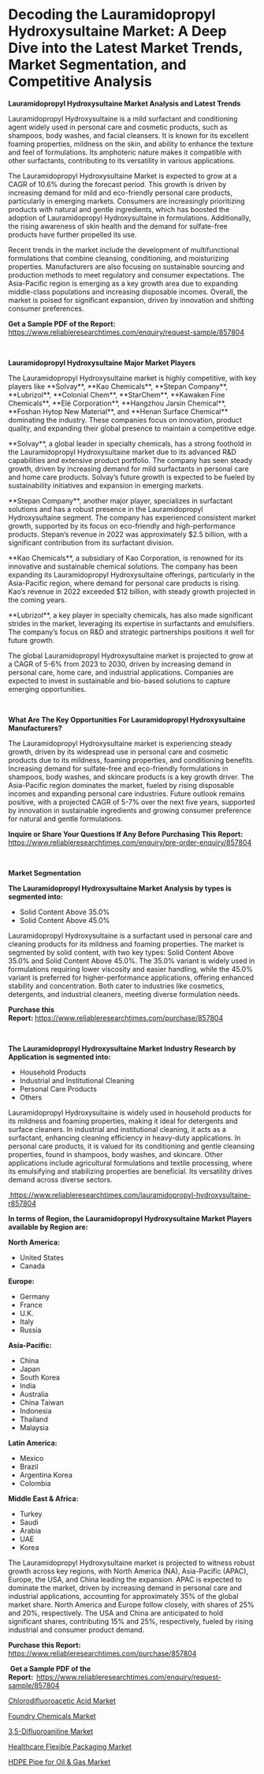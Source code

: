 <p><h1>Decoding the Lauramidopropyl Hydroxysultaine Market: A Deep Dive into the Latest Market Trends, Market Segmentation, and Competitive Analysis</h1></p><p><strong>Lauramidopropyl Hydroxysultaine Market Analysis and Latest Trends</strong></p>
<p><p>Lauramidopropyl Hydroxysultaine is a mild surfactant and conditioning agent widely used in personal care and cosmetic products, such as shampoos, body washes, and facial cleansers. It is known for its excellent foaming properties, mildness on the skin, and ability to enhance the texture and feel of formulations. Its amphoteric nature makes it compatible with other surfactants, contributing to its versatility in various applications.</p><p>The Lauramidopropyl Hydroxysultaine Market is expected to grow at a CAGR of 10.6% during the forecast period. This growth is driven by increasing demand for mild and eco-friendly personal care products, particularly in emerging markets. Consumers are increasingly prioritizing products with natural and gentle ingredients, which has boosted the adoption of Lauramidopropyl Hydroxysultaine in formulations. Additionally, the rising awareness of skin health and the demand for sulfate-free products have further propelled its use.</p><p>Recent trends in the market include the development of multifunctional formulations that combine cleansing, conditioning, and moisturizing properties. Manufacturers are also focusing on sustainable sourcing and production methods to meet regulatory and consumer expectations. The Asia-Pacific region is emerging as a key growth area due to expanding middle-class populations and increasing disposable incomes. Overall, the market is poised for significant expansion, driven by innovation and shifting consumer preferences.</p></p>
<p><strong>Get a Sample PDF of the Report:&nbsp;</strong> <a href="https://www.reliableresearchtimes.com/enquiry/request-sample/857804?utm_campaign=2217&utm_medium=2&utm_source=Github&utm_content=ia&utm_term=26012025&utm_id=lauramidopropyl-hydroxysultaine">https://www.reliableresearchtimes.com/enquiry/request-sample/857804</a></p>
<p>&nbsp;</p>
<p><strong>Lauramidopropyl Hydroxysultaine Major Market Players</strong></p>
<p><p>The Lauramidopropyl Hydroxysultaine market is highly competitive, with key players like **Solvay**, **Kao Chemicals**, **Stepan Company**, **Lubrizol**, **Colonial Chem**, **StarChem**, **Kawaken Fine Chemicals**, **Elé Corporation**, **Hangzhou Jarsin Chemical**, **Foshan Hytop New Material**, and **Henan Surface Chemical** dominating the industry. These companies focus on innovation, product quality, and expanding their global presence to maintain a competitive edge.</p><p>**Solvay**, a global leader in specialty chemicals, has a strong foothold in the Lauramidopropyl Hydroxysultaine market due to its advanced R&D capabilities and extensive product portfolio. The company has seen steady growth, driven by increasing demand for mild surfactants in personal care and home care products. Solvay’s future growth is expected to be fueled by sustainability initiatives and expansion in emerging markets.</p><p>**Stepan Company**, another major player, specializes in surfactant solutions and has a robust presence in the Lauramidopropyl Hydroxysultaine segment. The company has experienced consistent market growth, supported by its focus on eco-friendly and high-performance products. Stepan’s revenue in 2022 was approximately $2.5 billion, with a significant contribution from its surfactant division.</p><p>**Kao Chemicals**, a subsidiary of Kao Corporation, is renowned for its innovative and sustainable chemical solutions. The company has been expanding its Lauramidopropyl Hydroxysultaine offerings, particularly in the Asia-Pacific region, where demand for personal care products is rising. Kao’s revenue in 2022 exceeded $12 billion, with steady growth projected in the coming years.</p><p>**Lubrizol**, a key player in specialty chemicals, has also made significant strides in the market, leveraging its expertise in surfactants and emulsifiers. The company’s focus on R&D and strategic partnerships positions it well for future growth.</p><p>The global Lauramidopropyl Hydroxysultaine market is projected to grow at a CAGR of 5-6% from 2023 to 2030, driven by increasing demand in personal care, home care, and industrial applications. Companies are expected to invest in sustainable and bio-based solutions to capture emerging opportunities.</p></p>
<p>&nbsp;</p>
<p><strong>What Are The Key Opportunities For Lauramidopropyl Hydroxysultaine Manufacturers?</strong></p>
<p><p>The Lauramidopropyl Hydroxysultaine market is experiencing steady growth, driven by its widespread use in personal care and cosmetic products due to its mildness, foaming properties, and conditioning benefits. Increasing demand for sulfate-free and eco-friendly formulations in shampoos, body washes, and skincare products is a key growth driver. The Asia-Pacific region dominates the market, fueled by rising disposable incomes and expanding personal care industries. Future outlook remains positive, with a projected CAGR of 5-7% over the next five years, supported by innovation in sustainable ingredients and growing consumer preference for natural and gentle formulations.</p></p>
<p><strong>Inquire or Share Your Questions If Any Before Purchasing This Report:</strong> <a href="https://www.reliableresearchtimes.com/enquiry/pre-order-enquiry/857804?utm_campaign=2217&utm_medium=2&utm_source=Github&utm_content=ia&utm_term=26012025&utm_id=lauramidopropyl-hydroxysultaine">https://www.reliableresearchtimes.com/enquiry/pre-order-enquiry/857804</a></p>
<p>&nbsp;</p>
<p><strong>Market Segmentation</strong></p>
<p><strong>The Lauramidopropyl Hydroxysultaine Market Analysis by types is segmented into:</strong></p>
<p><ul><li>Solid Content Above 35.0%</li><li>Solid Content Above 45.0%</li></ul></p>
<p><p>Lauramidopropyl Hydroxysultaine is a surfactant used in personal care and cleaning products for its mildness and foaming properties. The market is segmented by solid content, with two key types: Solid Content Above 35.0% and Solid Content Above 45.0%. The 35.0% variant is widely used in formulations requiring lower viscosity and easier handling, while the 45.0% variant is preferred for higher-performance applications, offering enhanced stability and concentration. Both cater to industries like cosmetics, detergents, and industrial cleaners, meeting diverse formulation needs.</p></p>
<p><strong>Purchase this Report:&nbsp;</strong><a href="https://www.reliableresearchtimes.com/purchase/857804?utm_campaign=2217&utm_medium=2&utm_source=Github&utm_content=ia&utm_term=26012025&utm_id=lauramidopropyl-hydroxysultaine">https://www.reliableresearchtimes.com/purchase/857804</a></p>
<p>&nbsp;</p>
<p><strong>The Lauramidopropyl Hydroxysultaine Market Industry Research by Application is segmented into:</strong></p>
<p><ul><li>Household Products</li><li>Industrial and Institutional Cleaning</li><li>Personal Care Products</li><li>Others</li></ul></p>
<p><p>Lauramidopropyl Hydroxysultaine is widely used in household products for its mildness and foaming properties, making it ideal for detergents and surface cleaners. In industrial and institutional cleaning, it acts as a surfactant, enhancing cleaning efficiency in heavy-duty applications. In personal care products, it is valued for its conditioning and gentle cleansing properties, found in shampoos, body washes, and skincare. Other applications include agricultural formulations and textile processing, where its emulsifying and stabilizing properties are beneficial. Its versatility drives demand across diverse sectors.</p></p>
<p><a href="https://www.reliableresearchtimes.com/lauramidopropyl-hydroxysultaine-r857804?utm_campaign=2217&utm_medium=2&utm_source=Github&utm_content=ia&utm_term=26012025&utm_id=lauramidopropyl-hydroxysultaine">&nbsp;https://www.reliableresearchtimes.com/lauramidopropyl-hydroxysultaine-r857804</a></p>
<p><strong>In terms of Region, the Lauramidopropyl Hydroxysultaine Market Players available by Region are:</strong></p>
<p>
    <p> <strong> North America: </strong>
        <ul>
            <li>United States</li>
            <li>Canada</li>
        </ul>
        </p> 
    <p> <strong> Europe: </strong>
        <ul>
            <li>Germany</li>
            <li>France</li>
            <li>U.K.</li>
            <li>Italy</li>
            <li>Russia</li>
        </ul>
        </p> 
    <p> <strong> Asia-Pacific: </strong>
        <ul>
            <li>China</li>
            <li>Japan</li>
            <li>South Korea</li>
            <li>India</li>
            <li>Australia</li>
            <li>China Taiwan</li>
            <li>Indonesia</li>
            <li>Thailand</li>
            <li>Malaysia</li>
        </ul>
        </p> 
    <p> <strong> Latin America: </strong>
        <ul>
            <li>Mexico</li>
            <li>Brazil</li>
            <li>Argentina Korea</li>
            <li>Colombia</li>
        </ul>
        </p> 
    <p> <strong> Middle East & Africa: </strong>
        <ul>
            <li>Turkey</li>
            <li>Saudi</li>
            <li>Arabia</li>
            <li>UAE</li>
            <li>Korea</li>
        </ul>
    </p>
    </p>
<p><p>The Lauramidopropyl Hydroxysultaine market is projected to witness robust growth across key regions, with North America (NA), Asia-Pacific (APAC), Europe, the USA, and China leading the expansion. APAC is expected to dominate the market, driven by increasing demand in personal care and industrial applications, accounting for approximately 35% of the global market share. North America and Europe follow closely, with shares of 25% and 20%, respectively. The USA and China are anticipated to hold significant shares, contributing 15% and 25%, respectively, fueled by rising industrial and consumer product demand.</p></p>
<p><strong>Purchase this Report: </strong><a href="https://www.reliableresearchtimes.com/purchase/857804?utm_campaign=2217&utm_medium=2&utm_source=Github&utm_content=ia&utm_term=26012025&utm_id=lauramidopropyl-hydroxysultaine">https://www.reliableresearchtimes.com/purchase/857804</a></p>
<p>&nbsp;<strong>Get a Sample PDF of the Report:&nbsp;&nbsp;</strong><a href="https://www.reliableresearchtimes.com/enquiry/request-sample/857804?utm_campaign=2217&utm_medium=2&utm_source=Github&utm_content=ia&utm_term=26012025&utm_id=lauramidopropyl-hydroxysultaine">https://www.reliableresearchtimes.com/enquiry/request-sample/857804</a></p>
<p><strong></strong></p>
<p><p><a href="https://www.linkedin.com/pulse/in-depth-chlorodifluoroacetic-acid-market-review-business-0self?utm_campaign=2217&utm_medium=2&utm_source=Github&utm_content=ia&utm_term=26012025&utm_id=lauramidopropyl-hydroxysultaine">Chlorodifluoroacetic Acid Market</a></p><p><a href="https://github.com/vilolakoreni/Market-Research-Report-List-1/blob/main/foundry-chemicals-market.md?utm_campaign=2217&utm_medium=2&utm_source=Github&utm_content=ia&utm_term=26012025&utm_id=lauramidopropyl-hydroxysultaine">Foundry Chemicals Market</a></p><p><a href="https://www.linkedin.com/pulse/based-recent-analysis-35-difluoroaniline-market-expected-imnhf?utm_campaign=2217&utm_medium=2&utm_source=Github&utm_content=ia&utm_term=26012025&utm_id=lauramidopropyl-hydroxysultaine">3,5-Difluoroaniline Market</a></p><p><a href="https://github.com/buqjavesora/Market-Research-Report-List-1/blob/main/healthcare-flexible-packaging-market.md?utm_campaign=2217&utm_medium=2&utm_source=Github&utm_content=ia&utm_term=26012025&utm_id=lauramidopropyl-hydroxysultaine">Healthcare Flexible Packaging Market</a></p><p><a href="https://www.linkedin.com/pulse/consistent-increase-hdpe-pipe-oil-gas-market-forecasted-pvu0f?utm_campaign=2217&utm_medium=2&utm_source=Github&utm_content=ia&utm_term=26012025&utm_id=lauramidopropyl-hydroxysultaine">HDPE Pipe for Oil & Gas Market</a></p></p>